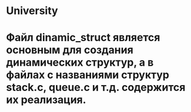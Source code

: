 # University
# Файл dinamic_struct является основным для создания динамических структур, а в файлах с названиями структур stack.c, queue.c и т.д. содержится их реализация.
